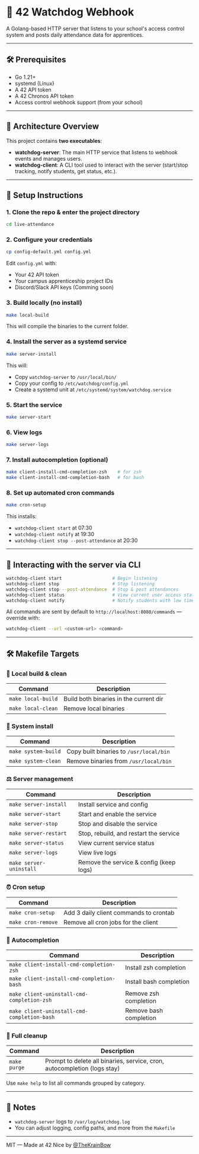 # 📡 42 Watchdog Webhook

A Golang-based HTTP server that listens to your school's access control system and posts daily attendance data for apprentices.

---

## 🛠️ Prerequisites

* Go 1.21+
* systemd (Linux)
* A 42 API token
* A 42 Chronos API token
* Access control webhook support (from your school)

---

## 📇 Architecture Overview

This project contains **two executables**:

* **watchdog-server**: The main HTTP service that listens to webhook events and manages users.
* **watchdog-client**: A CLI tool used to interact with the server (start/stop tracking, notify students, get status, etc.).

---

## 🚀 Setup Instructions

### 1. Clone the repo & enter the project directory

```bash
cd live-attendance
```

### 2. Configure your credentials

```bash
cp config-default.yml config.yml
```

Edit `config.yml` with:

* Your 42 API token
* Your campus apprenticeship project IDs
* Discord/Slack API keys (Comming soon)

### 3. Build locally (no install)

```bash
make local-build
```

This will compile the binaries to the current folder.

### 4. Install the server as a systemd service

```bash
make server-install
```

This will:

* Copy `watchdog-server` to `/usr/local/bin/`
* Copy your config to `/etc/watchdog/config.yml`
* Create a systemd unit at `/etc/systemd/system/watchdog.service`

### 5. Start the service

```bash
make server-start
```

### 6. View logs

```bash
make server-logs
```

### 7. Install autocompletion (optional)

```bash
make client-install-cmd-completion-zsh    # for zsh
make client-install-cmd-completion-bash   # for bash
```

### 8. Set up automated cron commands

```bash
make cron-setup
```

This installs:

* `watchdog-client start` at 07:30
* `watchdog-client notify` at 19:30
* `watchdog-client stop --post-attendance` at 20:30

---

## 🔎 Interacting with the server via CLI

```bash
watchdog-client start                   # Begin listening
watchdog-client stop                    # Stop listening
watchdog-client stop --post-attendance  # Stop & post attendances
watchdog-client status                  # View current user access states
watchdog-client notify                  # Notify students with low time
```

All commands are sent by default to `http://localhost:8080/commands` — override with:

```bash
watchdog-client --url <custom-url> <command>
```

---

## 🛠️ Makefile Targets

### 📁 Local build & clean

| Command            | Description                            |
| ------------------ | -------------------------------------- |
| `make local-build` | Build both binaries in the current dir |
| `make local-clean` | Remove local binaries                  |

### 📂 System install

| Command             | Description                             |
| ------------------- | --------------------------------------- |
| `make system-build` | Copy built binaries to `/usr/local/bin` |
| `make system-clean` | Remove binaries from `/usr/local/bin`   |

### ⚖️ Server management

| Command                 | Description                             |
| ----------------------- | --------------------------------------- |
| `make server-install`   | Install service and config              |
| `make server-start`     | Start and enable the service            |
| `make server-stop`      | Stop and disable the service            |
| `make server-restart`   | Stop, rebuild, and restart the service  |
| `make server-status`    | View current service status             |
| `make server-logs`      | View live logs                          |
| `make server-uninstall` | Remove the service & config (keep logs) |

### ⏰ Cron setup

| Command            | Description                            |
| ------------------ | -------------------------------------- |
| `make cron-setup`  | Add 3 daily client commands to crontab |
| `make cron-remove` | Remove all cron jobs for the client    |

### 🔢 Autocompletion

| Command                                     | Description             |
| ------------------------------------------- | ----------------------- |
| `make client-install-cmd-completion-zsh`    | Install zsh completion  |
| `make client-install-cmd-completion-bash`   | Install bash completion |
| `make client-uninstall-cmd-completion-zsh`  | Remove zsh completion   |
| `make client-uninstall-cmd-completion-bash` | Remove bash completion  |

### 🚮 Full cleanup

| Command      | Description                                                              |
| ------------ | ------------------------------------------------------------------------ |
| `make purge` | Prompt to delete all binaries, service, cron, autocompletion (logs stay) |

Use `make help` to list all commands grouped by category.

---

## 🔎 Notes

* `watchdog-server` logs to `/var/log/watchdog.log`
* You can adjust logging, config paths, and more from the `Makefile`

---

MIT — Made at 42 Nice by [@TheKrainBow](https://github.com/TheKrainBow)
